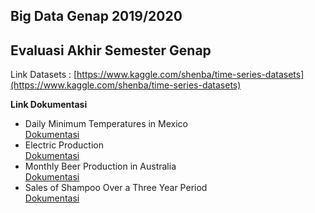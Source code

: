 ## Big Data Genap 2019/2020
## Evaluasi Akhir Semester Genap

Link Datasets : [https://www.kaggle.com/shenba/time-series-datasets](https://www.kaggle.com/shenba/time-series-datasets)

**Link Dokumentasi**
- Daily Minimum Temperatures in Mexico<br>
[Dokumentasi](https://github.com/hendraramadani/Big-Data/tree/master/Tugas%20EAS/09_Big_Data_Daily_Minimum_Temperatures_in_Meter_on_Spark_only)
- Electric Production<br>
[Dokumentasi](https://github.com/hendraramadani/Big-Data/tree/master/Tugas%20EAS/09_Big_Data_Monthly_Beer_Production_on_Spark_only)
- Monthly Beer Production in Australia<br>
[Dokumentasi](https://github.com/hendraramadani/Big-Data/tree/master/Tugas%20EAS/09_Big_Data_Monthly_Beer_Production_on_Spark_only)
- Sales of Shampoo Over a Three Year Period<br>
[Dokumentasi](https://github.com/hendraramadani/Big-Data/tree/master/Tugas%20EAS/09_Big_Data_Monthly_Sales_Sampoo_Over_Three_Year_on_Spark_only)